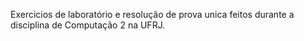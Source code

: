 Exercicios de laboratório e resolução de prova unica feitos durante a disciplina de Computação 2 na UFRJ.
